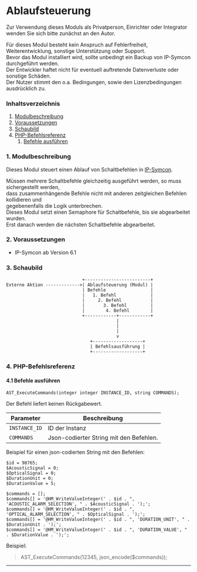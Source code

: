 # Ablaufsteuerung

Zur Verwendung dieses Moduls als Privatperson, Einrichter oder Integrator wenden Sie sich bitte zunächst an den Autor.

Für dieses Modul besteht kein Anspruch auf Fehlerfreiheit, Weiterentwicklung, sonstige Unterstützung oder Support.  
Bevor das Modul installiert wird, sollte unbedingt ein Backup von IP-Symcon durchgeführt werden.  
Der Entwickler haftet nicht für eventuell auftretende Datenverluste oder sonstige Schäden.  
Der Nutzer stimmt den o.a. Bedingungen, sowie den Lizenzbedingungen ausdrücklich zu.

### Inhaltsverzeichnis

1. [Modulbeschreibung](#1-modulbeschreibung)
2. [Voraussetzungen](#2-voraussetzungen)
3. [Schaubild](#3-schaubild)
4. [PHP-Befehlsreferenz](#4-php-befehlsreferenz)
   1. [Befehle ausführen](#41-befehle-ausführen)

### 1. Modulbeschreibung

Dieses Modul steuert einen Ablauf von Schaltbefehlen in [IP-Symcon](https://www.symcon.de).  

Müssen mehrere Schaltbefehle gleichzeitig ausgeführt werden, so muss sichergestellt werden,  
dass zusammenhängende Befehle nicht mit anderen zeitgleichen Befehlen kollidieren und  
gegebenenfalls die Logik unterbrechen.  
Dieses Modul setzt einen Semaphore für Schaltbefehle, bis sie abgearbeitet wurden.  
Erst danach werden die nächsten Schaltbefehle abgearbeitet.

### 2. Voraussetzungen

- IP-Symcon ab Version 6.1

### 3. Schaubild

```
                             +-------------------------+
Externe Aktion ------------->| Ablaufsteuerung (Modul) | 
                             | Befehle                 |
                             |   1. Befehl             |
                             |     2. Befehl           |
                             |       3. Befehl         |
                             |        4. Befehl        |  
                             +------------+------------+
                                          | 
                                          | 
                                          |   
                                          v  
                                +-------------------+
                                | Befehlsausführung |
                                +-------------------+
```

### 4. PHP-Befehlsreferenz

#### 4.1 Befehle ausführen

```
AST_ExecuteCommands(integer integer INSTANCE_ID, string COMMANDS);
```

Der Befehl liefert keinen Rückgabewert.

| Parameter     | Beschreibung                            |
|---------------|-----------------------------------------|
| `INSTANCE_ID` | ID der Instanz                          |
| `COMMANDS`    | Json-codierter String mit den Befehlen. |

Beispiel für einen json-codierten String mit den Befehlen:  

```
$id = 98765;
$AcousticSignal = 0;
$OpticalSignal = 0;
$DurationUnit = 0;
$DurationValue = 5;

$commands = [];
$commands[] = '@HM_WriteValueInteger(' . $id . ", 'ACOUSTIC_ALARM_SELECTION', " . $AcousticSignal . ');';
$commands[] = '@HM_WriteValueInteger(' . $id . ", 'OPTICAL_ALARM_SELECTION', " . $OpticalSignal . ');';
$commands[] = '@HM_WriteValueInteger(' . $id . ", 'DURATION_UNIT', " . $DurationUnit . ');';
$commands[] = '@HM_WriteValueInteger(' . $id . ", 'DURATION_VALUE', " . $DurationValue . ');';

```

Beispiel:  

>AST_ExecuteCommands(12345, json_encode($commands));

---                       